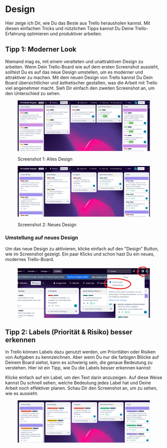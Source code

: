 # Design

Hier zeige ich Dir, wie Du das Beste aus Trello herausholen kannst. Mit diesen einfachen Tricks und nützlichen Tipps kannst Du Deine Trello-Erfahrung optimieren und produktiver arbeiten.

## Tipp 1: Moderner Look

Niemand mag es, mit einem veralteten und unattraktiven Design zu arbeiten. Wenn Dein Trello-Board wie auf dem ersten Screenshot aussieht, solltest Du es auf das neue Design umstellen, um es moderner und attraktiver zu machen. Mit dem neuen Design von Trello kannst Du Dein Board übersichtlicher und ästhetischer gestalten, was die Arbeit mit Trello viel angenehmer macht. Sieh Dir einfach den zweiten Screenshot an, um den Unterschied zu sehen.



<figure><img src="../.gitbook/assets/Screenshot 2023-04-03 215336.png" alt=""><figcaption><p>Screenshot 1: Altes Design</p></figcaption></figure>

<figure><img src="../.gitbook/assets/Screenshot 2023-04-03 221555.png" alt=""><figcaption><p>Screenshot 2: Neues Design</p></figcaption></figure>

### Umstellung auf neues Design

Um das neue Design zu aktivieren, klicke einfach auf den "Design" Button, wie im Screenshot gezeigt. Ein paar Klicks und schon hast Du ein neues, modernes Trello-Board.

<figure><img src="../.gitbook/assets/image (7).png" alt=""><figcaption></figcaption></figure>

## Tipp 2:  Labels (Priorität & Risiko) besser erkennen

In Trello können Labels dazu genutzt werden, um Prioritäten oder Risiken von Aufgaben zu kennzeichnen. Aber wenn Du nur die farbigen Blöcke auf Deinem Board siehst, kann es schwierig sein, die genaue Bedeutung zu verstehen. Hier ist ein Tipp, wie Du die Labels besser erkennen kannst:

Klicke einfach auf ein Label, um den Text darin anzuzeigen. Auf diese Weise kannst Du schnell sehen, welche Bedeutung jedes Label hat und Deine Arbeit noch effektiver planen. Schau Dir den Screenshot an, um zu sehen, wie es aussieht.

<figure><img src="../.gitbook/assets/image (4).png" alt=""><figcaption></figcaption></figure>
